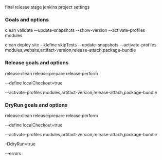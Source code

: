 <!--

    Copyright (C) 2009-2012 Barchart, Inc. <http://www.barchart.com/>

    All rights reserved. Licensed under the OSI BSD License.

    http://www.opensource.org/licenses/bsd-license.php

-->

final release stage jenkins project settings

### Goals and options

clean validate --update-snapshots --show-version  --activate-profiles modules

clean deploy site --define skipTests --update-snapshots --activate-profiles modules,website,artifact-version,release-attach,package-bundle

### Release goals and options

release:clean
release:prepare
release:perform

--define
localCheckout=true

--activate-profiles
modules,artifact-version,release-attach,package-bundle


### DryRun goals and options

release:clean
release:prepare
release:perform

--define
localCheckout=true

--activate-profiles
modules,artifact-version,release-attach,package-bundle

-DdryRun=true

--errors 
